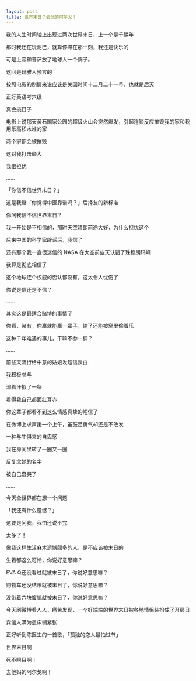 ```yaml
---
layout: post
title: 世界末日？去他的阿尔戈！
---
```


我的人生时间轴上出现过两次世界末日，上一个是千禧年

那时我还在玩泥巴，就算停滞在那一刻，我还是快乐的

可是上帝和菩萨放了地球人一个鸽子。

这回是玛雅人预言的

按照电影的剧情来说应该是美国时间十二月二十一号，也就是后天

正好英语考六级

真会挑日子

电影上说那天黄石国家公园的超级火山会突然爆发，引起连锁反应摧毁我的家和我用乐高积木堆的家

两个家都会被摧毁

这对我打击颇大

我很担忧

……

「你信不信世界末日？」

这是我继「你觉得中医靠谱吗？」后择友的新标准

你问我信不信世界末日？

我一开始是不相信的，那时天空晴朗前途大好，为什么担忧这个

后来中国的科学家辟谣后，我信了

还有那个我一直很迷信的 NASA 在太空前些天认错了珠穆朗玛峰

我算是彻底相信了

这个地球连个权威的否认都没有，这太令人忧伤了

你说是信还是不信？

……

其实这是最适合赌博的事情了

你看，赌有，你赢就能赢一辈子，输了还能被窝里偷着乐

这种千年难遇的事儿，干嘛不参一脚？

……

前些天流行给中意的姑娘发短信表白

我积极参与

淌着汗拟了一条

看得我自己都面红耳赤

你这辈子都看不到这么情感真挚的短信了

在微博上求声援一个上午，虽鼓足勇气却还是不敢发

一种与生俱来的自卑感

我在房间里转了一圈又一圈

反复念她的名字

被自己蠢哭了

……

今天全世界都在想一个问题

「我还有什么遗憾？」

这要是问我，我怕还说不完

太多了！

像我这样生活麻木遗憾颇多的人，是不应该被末日的

生着都这么可怜，你说好意思嘛？

EVA Q还没看过就被末日了，你说好意思嘛？

购物车还没结账就被末日了，你说好意思嘛？

没带着六块腹肌就被末日了，你说好意思嘛？

今天刷微博看人人，痛苦发现，一个好端端的世界末日被各地情侣装扮成了开房日

宾馆人满为患床铺紧张

正好听到陈医生的一首歌，「孤独的恋人最怕过节」

世界末日啊

死不瞑目啊！

去他妈的阿尔戈啊！